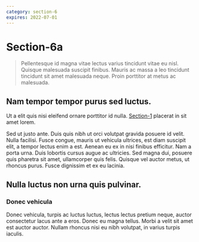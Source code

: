 ```yaml
---
category: section-6
expires: 2022-07-01
---
```


# Section-6a

> Pellentesque id magna vitae lectus varius tincidunt vitae eu nisl. Quisque malesuada suscipit finibus. Mauris ac massa a leo tincidunt tincidunt sit amet malesuada neque. Proin porttitor at metus ac malesuada.

## Nam tempor tempor purus sed luctus. 

Ut a elit quis nisi eleifend ornare porttitor id nulla. [Section-1](../../section-1/section-1a) placerat in sit amet lorem.

Sed ut justo ante. Duis quis nibh ut orci volutpat gravida posuere id velit. Nulla facilisi. Fusce congue, mauris ut vehicula ultrices, est diam suscipit elit, a tempor lectus enim a est. Aenean eu ex in nisi finibus efficitur. Nam a porta urna. Duis lobortis cursus augue ac ultricies. Sed magna dui, posuere quis pharetra sit amet, ullamcorper quis felis. Quisque vel auctor metus, ut rhoncus purus. Fusce dignissim et ex eu lacinia.

## Nulla luctus non urna quis pulvinar.

### Donec vehicula

Donec vehicula, turpis ac luctus luctus, lectus lectus pretium neque, auctor consectetur lacus ante a eros. Donec eu magna tellus. Morbi a velit sit amet est auctor auctor. Nullam rhoncus nisi eu nibh volutpat, in varius turpis iaculis.
